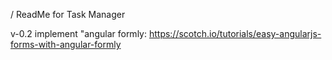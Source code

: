 / ReadMe for Task Manager

v-0.2 implement "angular formly: https://scotch.io/tutorials/easy-angularjs-forms-with-angular-formly